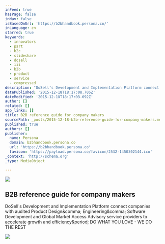 ```yaml
---
inFeed: true
hasPage: false
inNav: false
isBasedOnUrl: 'https://b2bhandbook.persona.co/'
inLanguage: en
starred: true
keywords:
  - innovators
  - part
  - b2c
  - slideshare
  - dosell
  - iii
  - b2b
  - product
  - service
  - compressed
description: "DoSell's Development and Implementation Platform connect companies with audited Product Design, Engineering, Software Development and Global Market Access Advisory service providers to accelerate growth and efficiency. DO WHAT YOU LOVE - WE DO THE REST"
datePublished: '2015-12-18T18:17:08.706Z'
dateModified: '2015-12-18T18:17:03.692Z'
author: []
related: []
app_links: []
title: B2B reference guide for company makers
sourcePath: _posts/2015-12-18-b2b-reference-guide-for-company-makers.md
published: true
authors: []
publisher:
  name: Persona
  domain: b2bhandbook.persona.co
  url: 'https://b2bhandbook.persona.co'
  favicon: 'https://payload.persona.co/favicon/2532-1450302144.ico'
_context: 'http://schema.org'
_type: MediaObject

---
```

![](https://the-grid-user-content.s3-us-west-2.amazonaws.com/f787ad13-4b08-4d95-b125-146988fc932a.jpg)

<article style=""><h1>B2B reference guide for company makers</h1><p>DoSell's Development and Implementation Platform connect companies with audited Product Design&amp;comma; Engineering&amp;comma; Software Development and Global Market Access Advisory service providers to accelerate growth and efficiency&amp;period; DO WHAT YOU LOVE - WE DO THE REST</p><img src="https://payload.persona.co/1/0/2532/headerimg/profile_1450302064.jpg" /></article>